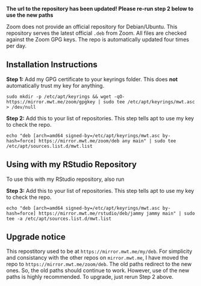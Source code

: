 **The url to the repository has been updated! Please re-run step 2 below to use the new paths**

Zoom does not provide an official repository for Debian/Ubuntu. This repository serves the latest official `.deb` from Zoom. All files are checked against the Zoom GPG keys. The repo is automatically updated four times per day.

## Installation Instructions

**Step 1:** Add my GPG certificate to your keyrings folder. This does **not** automatically trust my key for anything.

```
sudo mkdir -p /etc/apt/keyrings && wget -qO- https://mirror.mwt.me/zoom/gpgkey | sudo tee /etc/apt/keyrings/mwt.asc > /dev/null
```

**Step 2:** Add this to your list of repositories. This step tells apt to use my key to check the repo.

```
echo "deb [arch=amd64 signed-by=/etc/apt/keyrings/mwt.asc by-hash=force] https://mirror.mwt.me/zoom/deb any main" | sudo tee /etc/apt/sources.list.d/mwt.list
```

## Using with my RStudio Repository

To use this with my RStudio repository, also run

**Step 3:** Add this to your list of repositories. This step tells apt to use my key to check the repo.

```
echo "deb [arch=amd64 signed-by=/etc/apt/keyrings/mwt.asc by-hash=force] https://mirror.mwt.me/rstudio/deb/jammy jammy main" | sudo tee -a /etc/apt/sources.list.d/mwt.list
```

## Upgrade notice

This repostitory used to be at `https://mirror.mwt.me/my/deb`. For simplicity and consistancy with the other repos on `mirror.mwt.me`, I have moved the repo to `https://mirror.mwt.me/zoom/deb`. The old paths redirect to the new ones. So, the old paths should continue to work. However, use of the new paths is highly recommended. To upgrade, just rerun Step 2 above.
